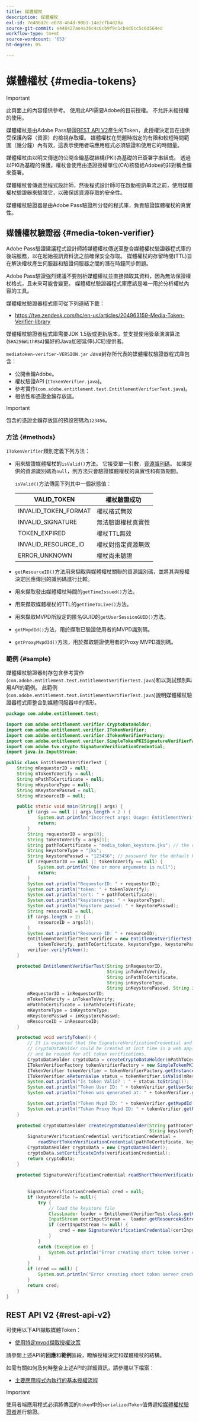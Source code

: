 ```yaml
---
title: 媒體權杖
description: 媒體權杖
exl-id: 7e486d2c-e078-464d-90b1-14e2cfb4d20a
source-git-commit: e448427ae4a36c4c6cb9f9c1cb4d0cc5c6d564ed
workflow-type: tm+mt
source-wordcount: '653'
ht-degree: 0%

---
```


# 媒體權杖 {#media-tokens}

>[!IMPORTANT]
>
> 此頁面上的內容僅供參考。 使用此API需要Adobe的目前授權。 不允許未經授權的使用。

媒體權杖是由Adobe Pass驗證[REST API V2](/help/authentication/integration-guide-programmers/rest-apis/rest-api-v2/rest-api-v2-overview.md)產生的Token，此授權決定旨在提供受保護內容（資源）的檢視存取權。 媒體權杖在問題時指定的有限和較短時間範圍（幾分鐘）內有效，這表示使用者端應用程式必須驗證和使用它的時間量。

媒體權杖由以明文傳送的公開金鑰基礎結構(PKI)為基礎的已簽署字串組成。 透過以PKI為基礎的保護，權杖會使用由憑證授權單位(CA)核發給Adobe的非對稱金鑰來簽署。

媒體權杖會傳遞至程式設計師，然後程式設計師可在啟動視訊串流之前，使用媒體權杖驗證器來驗證它，以確保該資源存取的安全性。

媒體權杖驗證器是由Adobe Pass驗證所分發的程式庫，負責驗證媒體權杖的真實性。

## 媒體權杖驗證器 {#media-token-verifier}

Adobe Pass驗證建議程式設計師將媒體權杖傳送至整合媒體權杖驗證器程式庫的後端服務，以在起始視訊資料流之前確保安全存取。 媒體權杖的存留時間(TTL)旨在解決權杖產生伺服器和驗證伺服器之間的潛在時鐘同步問題。

Adobe Pass驗證強烈建議不要剖析媒體權杖並直接擷取其資料，因為無法保證權杖格式，且未來可能會變更。 媒體權杖驗證器程式庫應該是唯一用於分析權杖內容的工具。

媒體權杖驗證器程式庫可從下列連結下載：

* https://tve.zendesk.com/hc/en-us/articles/204963159-Media-Token-Verifier-library

媒體權杖驗證器程式庫需要JDK 1.5版或更新版本，並支援使用簽章演演算法(`SHA256WithRSA`)偏好的Java加密延伸(JCE)提供者。

`mediatoken-verifier-VERSION.jar` Java封存所代表的媒體權杖驗證器程式庫包含：

* 公開金鑰Adobe。
* 權杖驗證API (`ITokenVerifier.java`)。
* 參考實作(`com.adobe.entitlement.test.EntitlementVerifierTest.java`)。
* 相依性和憑證金鑰存放區。

>[!IMPORTANT]
> 
> 包含的憑證金鑰存放區的預設密碼為`123456`。

### 方法 {#methods}

`ITokenVerifier`類別定義下列方法：

* 用來驗證媒體權杖的`isValid()`方法。 它接受單一引數，[資源識別碼](/help/authentication/integration-guide-programmers/features-standard/entitlements/decisions.md#resource-identifier)。 如果提供的資源識別碼為`null`，則方法只會驗證媒體權杖的真實性和有效期間。

  `isValid()`方法傳回下列其中一個狀態值：

  | VALID_TOKEN | 權杖驗證成功 |
  |----------------------|-------------------------------------------|
  | INVALID_TOKEN_FORMAT | 權杖格式無效 |
  | INVALID_SIGNATURE | 無法驗證權杖真實性 |
  | TOKEN_EXPIRED | 權杖TTL無效 |
  | INVALID_RESOURCE_ID | 權杖對指定資源無效 |
  | ERROR_UNKNOWN | 權杖尚未驗證 |

* `getResourceID()`方法用來擷取與媒體權杖關聯的資源識別碼，並將其與授權決定回應傳回的識別碼進行比較。

* 用來擷取發出媒體權杖時間的`getTimeIssued()`方法。

* 用來擷取媒體權杖的TTL的`getTimeToLive()`方法。

* 用來擷取MVPD所設定的匿名GUID的`getUserSessionGUID()`方法。

* `getMvpdId()`方法，用於擷取已驗證使用者的MVPD識別碼。

* `getProxyMvpdId()`方法，用於擷取驗證使用者的Proxy MVPD識別碼。

### 範例 {#sample}

媒體權杖驗證器封存包含參考實作(`com.adobe.entitlement.test.EntitlementVerifierTest.java`)和以測試類別叫用API的範例。 此範例(`com.adobe.entitlement.text.EntitlementVerifierTest.java`)說明媒體權杖驗證器程式庫整合到媒體伺服器中的情形。

```JAVA
package com.adobe.entitlement.test;

import com.adobe.entitlement.verifier.CryptoDataHolder;
import com.adobe.entitlement.verifier.ITokenVerifier;
import com.adobe.entitlement.verifier.ITokenVerifierFactory;
import com.adobe.entitlement.verifier.SimpleTokenPKISignatureVerifierFactory;
import com.adobe.tve.crypto.SignatureVerificationCredential; 
import java.io.InputStream; 

public class EntitlementVerifierTest { 
    String mRequestorID = null;
    String mTokenToVerify = null;
    String mPathToCertificate = null;
    String mKeystoreType = null;
    String mKeystorePasswd = null;
    String mResourceID = null;

    public static void main(String[] args) { 
        if (args == null || args.length < 2 ) {
            System.out.println("Incorrect args: Usage: EntitlementVerifierTest requestorID tokenToVerify [resourceID]");
            return;
        } 
        String requestorID = args[0];
        String tokenToVerify = args[1];
        String pathToCertificate = "media_token_keystore.jks"; // the default keystore provided in the entitlement jar 
        String keystoreType = "jks";
        String keystorePasswd = "123456"; // password for the default keystore 
        if (requestorID == null || tokenToVerify == null) {
            System.out.println("One or more arguments is null");
            return;
        } 
        System.out.println("RequestorID: " + requestorID);
        System.out.println("token: " + tokenToVerify);
        System.out.println("cert: " + pathToCertificate);
        System.out.println("keystoretype: " + keystoreType);
        System.out.println("keystore passwd: " + keystorePasswd);
        String resourceID = null;
        if (args.length > 2) {
            resourceID = args[2];
        }
        System.out.println("Resource ID: " + resourceID);
        EntitlementVerifierTest verifier = new EntitlementVerifierTest(requestorID,
            tokenToVerify, pathToCertificate, keystoreType, keystorePasswd, resourceID);
        verifier.verifyToken();
    } 

    protected EntitlementVerifierTest(String inRequestorID,
                                      String inTokenToVerify,
                                      String inPathToCertificate,
                                      String inKeystoreType,
                                      String inKeystorePasswd, String inResourceID) {
        mRequestorID = inRequestorID;
        mTokenToVerify = inTokenToVerify;
        mPathToCertificate = inPathToCertificate;
        mKeystoreType = inKeystoreType;
        mKeystorePasswd = inKeystorePasswd;
        mResourceID = inResourceID;
    } 

    protected void verifyToken() {
        // It is expected that the SignatureVerificationCredential and 
        // CryptoDataHolder could be created at Init time in a web application 
        // and be reused for all token verifications. 
        CryptoDataHolder cryptoData = createCryptoDataHolder(mPathToCertificate, mKeystoreType, mKeystorePasswd);
        ITokenVerifierFactory tokenVerifierFactory = new SimpleTokenPKISignatureVerifierFactory();
        ITokenVerifier tokenVerifier = tokenVerifierFactory.getInstance(mRequestorID, mTokenToVerify, cryptoData);
        ITokenVerifier.eReturnValue status = tokenVerifier.isValid(mResourceID);
        System.out.println("Is token Valid? : " + status.toString());
        System.out.println("Token User ID: " + tokenVerifier.getUserSessionGUID());
        System.out.println("Token was generated at: " + tokenVerifier.getTimeIssued());

        System.out.println("Token Mvpd ID: " + tokenVerifier.getMvpdId());
        System.out.println("Token Proxy Mvpd ID: " + tokenVerifier.getProxyMvpdId());
    } 
    
    protected CryptoDataHolder createCryptoDataHolder(String pathToCertificate,
                                                      String keystoreType, String keystorePasswd) {
        SignatureVerificationCredential verificationCredential =
            readShortTokenVerificationCredential(pathToCertificate, keystoreType, keystorePasswd);
        CryptoDataHolder cryptoData = new CryptoDataHolder();
        cryptoData.setCertificateInfo(verificationCredential);
        return cryptoData;
    } 
    
    protected SignatureVerificationCredential readShortTokenVerificationCredential(String keystoreFile,
                                                                                   String keystoreType,
                                                                                   String keystorePasswd) {
        SignatureVerificationCredential cred = null; 
        if (keystoreFile != null){
            try {
                // load the keystore file 
                ClassLoader loader = EntitlementVerifierTest.class.getClassLoader();
                InputStream certInputStream =  loader.getResourceAsStream(keystoreFile);
                if (certInputStream != null) {
                    cred = new SignatureVerificationCredential(certInputStream, keystorePasswd, keystoreType);          
                }
            }
            catch (Exception e) {
                System.out.println("Error creating short token server credentials: " + e.getMessage());
            }
        }
        if (cred == null) {
            System.out.println("Error creating short token server credentials");
        } 
        return cred;
    } 
}
```

## REST API V2 {#rest-api-v2}

可使用以下API擷取媒體Token：

* [使用特定mvpd擷取授權決策](/help/authentication/integration-guide-programmers/rest-apis/rest-api-v2/apis/decisions-apis/rest-api-v2-decisions-apis-retrieve-authorization-decisions-using-specific-mvpd.md)

請參閱上述API的&#x200B;**回應**&#x200B;和&#x200B;**範例**&#x200B;區段，瞭解授權決定和媒體權杖的結構。

如需有關如何及何時整合上述API的詳細資訊，請參閱以下檔案：

* [主要應用程式內執行的基本授權流程](/help/authentication/integration-guide-programmers/rest-apis/rest-api-v2/flows/basic-access-flows/rest-api-v2-basic-authorization-primary-application-flow.md)

>[!IMPORTANT]
>
> 使用者端應用程式必須將傳回的`token`中的`serializedToken`值傳遞給[媒體權杖驗證器](#media-token-verifier)進行驗證。
